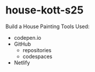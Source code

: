 # house-kott-s25
Build a House Painting
Tools Used:
 * codepen.io
 * GitHub
    * repositories
    * codespaces
* Netlify